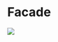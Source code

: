 # Facade

![](https://github.com/maxfideles/ebac-backend-java-specialist-max/assets/61297641/e7dc2d8b-218f-4ed0-8128-e127e01cea20)
